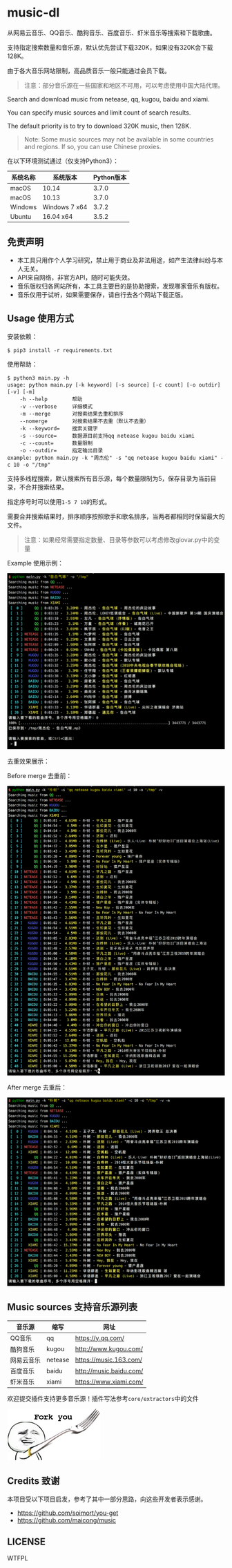# music-dl
从网易云音乐、QQ音乐、酷狗音乐、百度音乐、虾米音乐等搜索和下载歌曲。

支持指定搜索数量和音乐源，默认优先尝试下载320K，如果没有320K会下载128K。

由于各大音乐网站限制，高品质音乐一般只能通过会员下载。

> 注意：部分音乐源在一些国家和地区不可用，可以考虑使用中国大陆代理。
>

Search and download music from netease, qq, kugou, baidu and xiami.

You can specify music sources and limit count of search results. 

The default priority is to try to download 320K music, then 128K.

> Note: Some music sources may not be available in some countries and regions. If so, you can use Chinese proxies.

在以下环境测试通过（仅支持Python3）：

| 系统名称 | 系统版本      | Python版本 |
| -------- | ------------- | ---------- |
| macOS    | 10.14         | 3.7.0      |
| macOS    | 10.13         | 3.7.0      |
| Windows  | Windows 7 x64 | 3.7.2      |
| Ubuntu   | 16.04 x64     | 3.5.2      |

## 免责声明

- 本工具只用作个人学习研究，禁止用于商业及非法用途，如产生法律纠纷与本人无关。
- API来自网络，非官方API，随时可能失效。
- 音乐版权归各网站所有，本工具主要目的是协助搜索，发现哪家音乐有版权。
- 音乐仅用于试听，如果需要保存，请自行去各个网站下载正版。

## Usage 使用方式

安装依赖：

```
$ pip3 install -r requirements.txt
```

使用帮助：

```
$ python3 main.py -h
usage: python main.py [-k keyword] [-s source] [-c count] [-o outdir] [-v] [-m]
	-h --help        帮助
	-v --verbose     详细模式
	-m --merge       对搜索结果去重和排序
	--nomerge        对搜索结果不去重（默认不去重）
	-k --keyword=    搜索关键字
	-s --source=     数据源目前支持qq netease kugou baidu xiami
	-c --count=      数量限制
	-o --outdir=     指定输出目录
example: python main.py -k "周杰伦" -s "qq netease kugou baidu xiami" -c 10 -o "/tmp"
```

支持多线程搜索，默认搜索所有音乐源，每个数量限制为5，保存目录为当前目录，不合并搜索结果。

指定序号时可以使用`1-5 7 10`的形式。

需要合并搜索结果时，排序顺序按照歌手和歌名排序，当两者都相同时保留最大的文件。

> 注意：如果经常需要指定数量、目录等参数可以考虑修改glovar.py中的变量

Example 使用示例：

![](./docs/preview.png)

去重效果展示：

Before merge 去重前：

![](./docs/normal.png)

After merge 去重后：

![](./docs/merge.png)

## Music sources 支持音乐源列表
| 音乐源     | 缩写    | 网址                    |
| ---------- | ------- | ----------------------- |
| QQ音乐     | qq      | <https://y.qq.com/>     |
| 酷狗音乐   | kugou   | <http://www.kugou.com/> |
| 网易云音乐 | netease | <https://music.163.com/>  |
| 百度音乐   | baidu   | <http://music.baidu.com/> |
| 虾米音乐   | xiami   | <https://www.xiami.com/>  |

欢迎提交插件支持更多音乐源！插件写法参考`core/extractors`中的文件

![](./docs/fork.png)

## Credits 致谢
本项目受以下项目启发，参考了其中一部分思路，向这些开发者表示感谢。
- <https://github.com/soimort/you-get>
- <https://github.com/maicong/music>

## LICENSE

WTFPL
